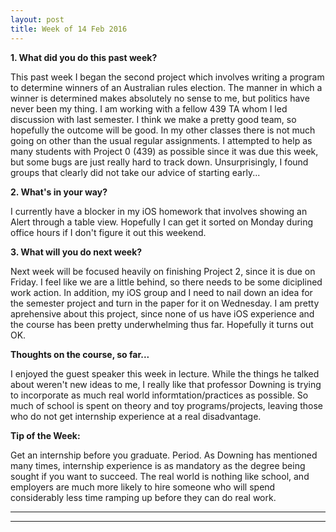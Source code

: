 ```yaml
---
layout: post
title: Week of 14 Feb 2016
---
```


**1. What did you do this past week?**

This past week I began the second project which involves writing a program to determine winners of an Australian rules election. The manner in which a winner is determined makes absolutely no sense to me, but politics have never been my thing. I am working with a fellow 439 TA whom I led discussion with last semester. I think we make a pretty good team, so hopefully the outcome will be good. In my other classes there is not much going on other than the usual regular assignments. I attempted to help as many students with Project 0 (439) as possible since it was due this week, but some bugs are just really hard to track down. Unsurprisingly, I found groups that clearly did not take our advice of starting early...

**2. What's in your way?**

I currently have a blocker in my iOS homework that involves showing an Alert through a table view. Hopefully I can get it sorted on Monday during office hours if I don't figure it out this weekend.

**3. What will you do next week?**

Next week will be focused heavily on finishing Project 2, since it is due on Friday. I feel like we are a little behind, so there needs to be some diciplined work action. In addition, my iOS group and I need to nail down an idea for the semester project and turn in the paper for it on Wednesday. I am pretty aprehensive about this project, since none of us have iOS experience and the course has been pretty underwhelming thus far. Hopefully it turns out OK.

**Thoughts on the course, so far...**

I enjoyed the guest speaker this week in lecture. While the things he talked about weren't new ideas to me, I really like that professor Downing is trying to incorporate as much real world informtation/practices as possible. So much of school is spent on theory and toy programs/projects, leaving those who do not get internship experience at a real disadvantage.

**Tip of the Week:** 

Get an internship before you graduate. Period. As Downing has mentioned many times, internship experience is as mandatory as the degree being sought if you want to succeed. The real world is nothing like school, and employers are much more likely to hire someone who will spend considerably less time ramping up before they can do real work. 

----
**** 
